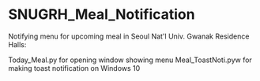 # SNUGRH_Meal_Notification
Notifying menu for upcoming meal in Seoul Nat'l Univ. Gwanak Residence Halls:

Today_Meal.py for opening window showing menu
Meal_ToastNoti.pyw for making toast notification on Windows 10
